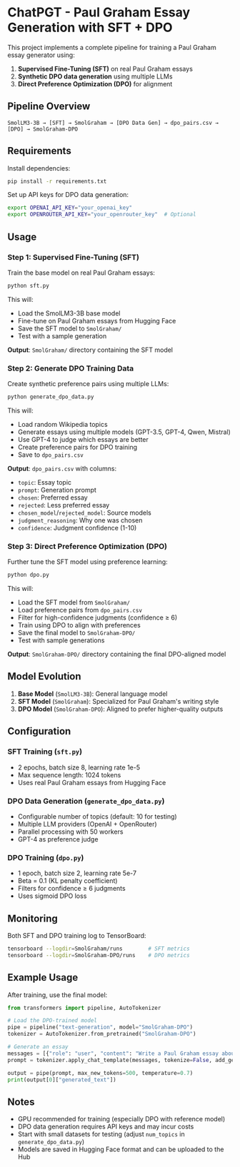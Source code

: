 # ChatPGT - Paul Graham Essay Generation with SFT + DPO

This project implements a complete pipeline for training a Paul Graham essay generator using:
1. **Supervised Fine-Tuning (SFT)** on real Paul Graham essays
2. **Synthetic DPO data generation** using multiple LLMs
3. **Direct Preference Optimization (DPO)** for alignment

## Pipeline Overview

```
SmolLM3-3B → [SFT] → SmolGraham → [DPO Data Gen] → dpo_pairs.csv → [DPO] → SmolGraham-DPO
```

## Requirements

Install dependencies:
```bash
pip install -r requirements.txt
```

Set up API keys for DPO data generation:
```bash
export OPENAI_API_KEY="your_openai_key"
export OPENROUTER_API_KEY="your_openrouter_key"  # Optional
```

## Usage

### Step 1: Supervised Fine-Tuning (SFT)

Train the base model on real Paul Graham essays:

```bash
python sft.py
```

This will:
- Load the SmolLM3-3B base model
- Fine-tune on Paul Graham essays from Hugging Face
- Save the SFT model to `SmolGraham/`
- Test with a sample generation

**Output**: `SmolGraham/` directory containing the SFT model

### Step 2: Generate DPO Training Data

Create synthetic preference pairs using multiple LLMs:

```bash
python generate_dpo_data.py
```

This will:
- Load random Wikipedia topics
- Generate essays using multiple models (GPT-3.5, GPT-4, Qwen, Mistral)
- Use GPT-4 to judge which essays are better
- Create preference pairs for DPO training
- Save to `dpo_pairs.csv`

**Output**: `dpo_pairs.csv` with columns:
- `topic`: Essay topic
- `prompt`: Generation prompt
- `chosen`: Preferred essay
- `rejected`: Less preferred essay
- `chosen_model`/`rejected_model`: Source models
- `judgment_reasoning`: Why one was chosen
- `confidence`: Judgment confidence (1-10)

### Step 3: Direct Preference Optimization (DPO)

Further tune the SFT model using preference learning:

```bash
python dpo.py
```

This will:
- Load the SFT model from `SmolGraham/`
- Load preference pairs from `dpo_pairs.csv`
- Filter for high-confidence judgments (confidence ≥ 6)
- Train using DPO to align with preferences
- Save the final model to `SmolGraham-DPO/`
- Test with sample generations

**Output**: `SmolGraham-DPO/` directory containing the final DPO-aligned model

## Model Evolution

1. **Base Model** (`SmolLM3-3B`): General language model
2. **SFT Model** (`SmolGraham`): Specialized for Paul Graham's writing style
3. **DPO Model** (`SmolGraham-DPO`): Aligned to prefer higher-quality outputs

## Configuration

### SFT Training (`sft.py`)
- 2 epochs, batch size 8, learning rate 1e-5
- Max sequence length: 1024 tokens
- Uses real Paul Graham essays from Hugging Face

### DPO Data Generation (`generate_dpo_data.py`)
- Configurable number of topics (default: 10 for testing)
- Multiple LLM providers (OpenAI + OpenRouter)
- Parallel processing with 50 workers
- GPT-4 as preference judge

### DPO Training (`dpo.py`)
- 1 epoch, batch size 2, learning rate 5e-7
- Beta = 0.1 (KL penalty coefficient)
- Filters for confidence ≥ 6 judgments
- Uses sigmoid DPO loss

## Monitoring

Both SFT and DPO training log to TensorBoard:

```bash
tensorboard --logdir=SmolGraham/runs        # SFT metrics
tensorboard --logdir=SmolGraham-DPO/runs    # DPO metrics
```

## Example Usage

After training, use the final model:

```python
from transformers import pipeline, AutoTokenizer

# Load the DPO-trained model
pipe = pipeline("text-generation", model="SmolGraham-DPO")
tokenizer = AutoTokenizer.from_pretrained("SmolGraham-DPO")

# Generate an essay
messages = [{"role": "user", "content": "Write a Paul Graham essay about startup ideas"}]
prompt = tokenizer.apply_chat_template(messages, tokenize=False, add_generation_prompt=True)

output = pipe(prompt, max_new_tokens=500, temperature=0.7)
print(output[0]["generated_text"])
```

## Notes

- GPU recommended for training (especially DPO with reference model)
- DPO data generation requires API keys and may incur costs
- Start with small datasets for testing (adjust `num_topics` in `generate_dpo_data.py`)
- Models are saved in Hugging Face format and can be uploaded to the Hub
